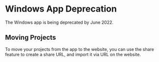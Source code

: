 # Windows App Deprecation

The Windows app is being deprecated by June 2022.

## Moving Projects

To move your projects from the app to the website, you can use the share feature to create a share URL, and import it via URL on the website.
